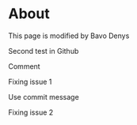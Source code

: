 # About 

This page is modified by Bavo Denys

Second test in Github

Comment

Fixing issue 1

Use commit message

Fixing issue 2
